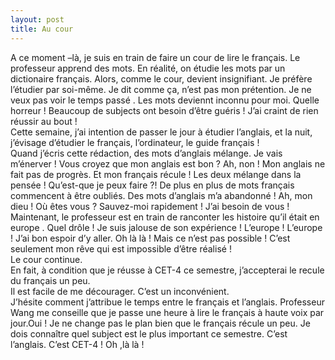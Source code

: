 ```yaml
---
layout: post
title: Au cour
---
```


<p>  A ce moment –là, je suis en train de faire un cour de lire le français. Le professeur apprend des mots. En réalité, on étudie les mots par un dictionaire français. Alors, comme le cour, devient insignifiant. Je préfère l’étudier par soi-même. Je dit comme ça, n’est pas mon prétention. Je ne veux pas voir le temps passé . Les mots deviennt inconnu pour moi. Quelle horreur ! Beaucoup de subjects ont besoin d’être guéris !  J’ai craint de rien réussir au bout !<br />  Cette semaine, j’ai intention de passer le jour à étudier l’anglais, et la nuit, j’évisage d’étudier le français, l’ordinateur, le guide français !<br />  Quand j’écris cette rédaction, des mots d’anglais mélange. Je vais m’énerver ! Vous croyez que mon anglais est bon ? Ah, non ! Mon anglais ne fait pas de progrès. Et mon français récule ! Les deux mélange dans la pensée ! Qu’est-que je peux faire ?! De plus en plus de mots français commencent à être oubliés. Des mots d’anglais m’a abandonné ! Ah, mon dieu ! Où êtes vous ? Sauvez-moi rapidement ! J’ai besoin de vous !<br />  Maintenant, le professeur est en train de ranconter les histoire qu’il était en europe . Quel drôle ! Je suis jalouse de son expérience ! L’europe ! L’europe ! J’ai bon espoir d’y aller. Oh là là ! Mais ce n’est pas possible ! C’est seulement mon rêve qui est impossible d’être réalisé !<br />  Le cour continue.<br />  En fait, à condition que je réusse à CET-4 ce semestre, j’accepterai le recule du français un peu.<br />  Il est facile de me décourager. C’est un inconvénient.<br />  J’hésite comment j’attribue le temps entre le français et l’anglais. Professeur Wang me conseille que je passe une heure à lire le français à haute voix par jour.Oui ! Je ne change pas le plan bien que le français récule un peu. Je dois connaître quel subject est le plus important ce semestre. C’est l’anglais. C’est CET-4 ! Oh ,là là !</p>
